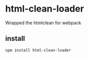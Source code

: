 # html-clean-loader

Wrapped the htmlclean for webpack

## install

`
npm install html-clean-loader
`
